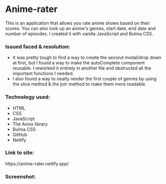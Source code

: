 # Anime-rater

This is an application that allows you rate anime shows based on their scores. You can also look up an anime's genres, start date, end date and number of episodes. I created it with vanilla JavaScript and Bulma CSS.

<h3>Issued faced & resolution:</h3>

- It was pretty tough to find a way to create the second modal/drop down at first, but I found a way to make the autoComplete component reusable. I reworked it entirely in another file and destructed all the important functions I needed.
- I also found a way to neatly render the first couple of genres by using the slice method & the join method to make them more readable.

<h3>Technology used:</h3>

- HTML
- CSS
- JavaScript
- The Axios library
- Bulma CSS
- GitHub
- Netlify

<h3>Link to site:</h3>
https://anime-rater.netlify.app/


<h3>Screenshot:</h3>
